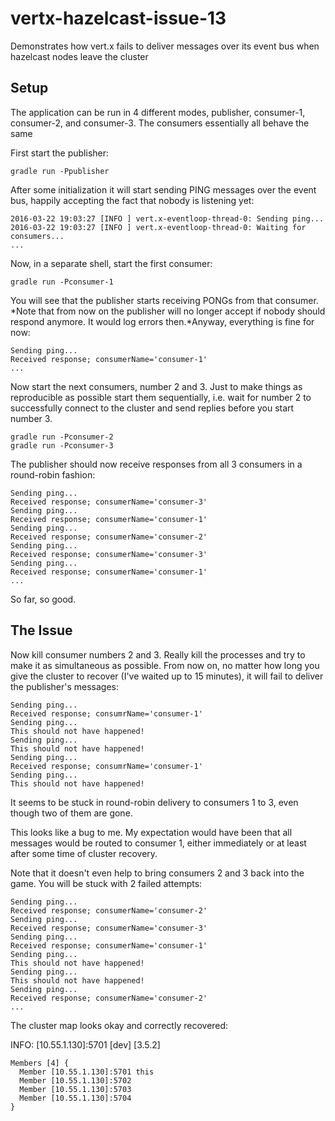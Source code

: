 # vertx-hazelcast-issue-13
Demonstrates how vert.x fails to deliver messages over its event bus when hazelcast nodes leave the cluster

## Setup

The application can be run in 4 different modes, publisher, consumer-1, consumer-2, and consumer-3. The consumers essentially all behave the same

First start the publisher:

    gradle run -Ppublisher
    
After some initialization it will start sending PING messages over the event bus, happily accepting the fact that nobody is listening yet:

    2016-03-22 19:03:27 [INFO ] vert.x-eventloop-thread-0: Sending ping...
    2016-03-22 19:03:27 [INFO ] vert.x-eventloop-thread-0: Waiting for consumers...
    ...

Now, in a separate shell, start the first consumer:

    gradle run -Pconsumer-1
    
You will see that the publisher starts receiving PONGs from that consumer. *Note that from now on the publisher will no longer accept if nobody should respond anymore. It would log errors then.*Anyway, everything is fine for now:

    Sending ping...
    Received response; consumerName='consumer-1'
    ...

Now start the next consumers, number 2 and 3. Just to make things as reproducible as possible start them sequentially, i.e. wait for number 2 to successfully connect to the cluster and send replies before you start number 3.

    gradle run -Pconsumer-2
    gradle run -Pconsumer-3

The publisher should now receive responses from all 3 consumers in a round-robin fashion:

    Sending ping...
    Received response; consumerName='consumer-3'
    Sending ping...
    Received response; consumerName='consumer-1'
    Sending ping...
    Received response; consumerName='consumer-2'
    Sending ping...
    Received response; consumerName='consumer-3'
    Sending ping...
    Received response; consumerName='consumer-1'
    ...

So far, so good.

## The Issue

Now kill consumer numbers 2 and 3. Really kill the processes and try to make it as simultaneous as possible. From now on, no matter how long you give the cluster to recover (I've waited up to 15 minutes), it will fail to deliver the publisher's messages:

    Sending ping...
    Received response; consumrName='consumer-1'
    Sending ping...
    This should not have happened!
    Sending ping...
    This should not have happened!
    Sending ping...
    Received response; consumrName='consumer-1'
    Sending ping...
    This should not have happened!
    
It seems to be stuck in round-robin delivery to consumers 1 to 3, even though two of them are gone.

This looks like a bug to me. My expectation would have been that all messages would be routed to consumer 1, either immediately or at least after some time of cluster recovery.

Note that it doesn't even help to bring consumers 2 and 3 back into the game. You will be stuck with 2 failed attempts:

    Sending ping...
    Received response; consumerName='consumer-2'
    Sending ping...
    Received response; consumerName='consumer-3'
    Sending ping...
    Received response; consumerName='consumer-1'
    Sending ping...
    This should not have happened!
    Sending ping...
    This should not have happened!
    Sending ping...
    Received response; consumerName='consumer-2'
    ...
    
The cluster map looks okay and correctly recovered:

INFO: [10.55.1.130]:5701 [dev] [3.5.2]

    Members [4] {
      Member [10.55.1.130]:5701 this
      Member [10.55.1.130]:5702
      Member [10.55.1.130]:5703
      Member [10.55.1.130]:5704
    }
